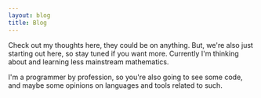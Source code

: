 ```yaml
---
layout: blog
title: Blog
---
```


Check out my thoughts here, they could be on anything. But, we're also just starting out here, so
stay tuned if you want more. Currently I'm thinking about and learning less mainstream mathematics.

I'm a programmer by profession, so you're also going to see some code, and maybe some opinions on
languages and tools related to such.
